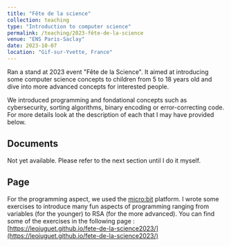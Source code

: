 ```yaml
---
title: "Fête de la science"
collection: teaching
type: "Introduction to computer science"
permalink: /teaching/2023-fête-de-la-science
venue: "ENS Paris-Saclay"
date: 2023-10-07
location: "Gif-sur-Yvette, France"
---
```


Ran a stand at 2023 event "Fête de la Science". It aimed at introducing some computer science concepts to children from 5 to 18 years old and dive into more advanced concepts for interested people.

We introduced programming and fondational concepts such as cybersecurity, sorting algorithms, binary encoding or error-correcting code. For more details look at the description of each that I may have provided below.

Documents
------
Not yet available. Please refer to the next section until I do it myself.


Page
------
For the programming aspect, we used the [micro:bit](https://makecode.microbit.org/) platform. I wrote some exercises to introduce many fun aspects of programming ranging from variables (for the younger) to RSA (for the more advanced). You can find some of the exercises in the following page : [https://leojuguet.github.io/fete-de-la-science2023/](https://leojuguet.github.io/fete-de-la-science2023/)
